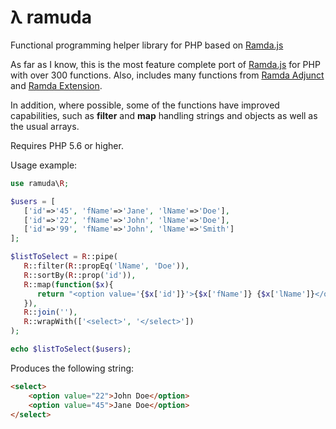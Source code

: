 # λ ramuda

Functional programming helper library for PHP based on [Ramda.js](https://ramdajs.com/)

As far as I know, this is the most feature complete port of [Ramda.js](https://ramdajs.com/) for PHP with over 300 functions. Also, includes many functions from [Ramda Adjunct](https://char0n.github.io/ramda-adjunct/2.24.0/index.html) and [Ramda Extension](https://ramda-extension.firebaseapp.com/docs/).

In addition, where possible, some of the functions have improved capabilities, such as **filter** and **map** handling strings and objects as well as the usual arrays.

Requires PHP 5.6 or higher.

Usage example:

```php
use ramuda\R;

$users = [
   ['id'=>'45', 'fName'=>'Jane', 'lName'=>'Doe'],
   ['id'=>'22', 'fName'=>'John', 'lName'=>'Doe'],
   ['id'=>'99', 'fName'=>'John', 'lName'=>'Smith']
];

$listToSelect = R::pipe(
   R::filter(R::propEq('lName', 'Doe')),
   R::sortBy(R::prop('id')),
   R::map(function($x){
      return "<option value='{$x['id']}'>{$x['fName']} {$x['lName']}</option>";
   }),
   R::join(''),
   R::wrapWith(['<select>', '</select>'])
);

echo $listToSelect($users);
```
Produces the following string:
```html
<select>
    <option value="22">John Doe</option>
    <option value="45">Jane Doe</option>
</select>
```
